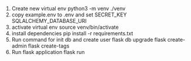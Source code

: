 1. Create new virtual env
python3 -m venv ./venv
2. copy example.env to .env and set SECRET_KEY
                                    SQLALCHEMY_DATABASE_URI
3. activate virtual env
source venv/bin/activate
4. install dependencies
pip install -r requirements.txt
5. Run command for init db and create user
flask db upgrade
flask create-admin
flask create-tags
6. Run flask application
flask run

